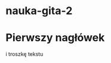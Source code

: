 # nauka-gita-2
<!DOCTYPE html>
<html lang="pl">
  <head>
    <meta charset="utf-8">
    <title>pierwszy commit</title>
  </head>
  <body>
    <h1>Pierwszy nagłówek</h1>
    <p>i troszkę tekstu</p>
  </body>
</html>
